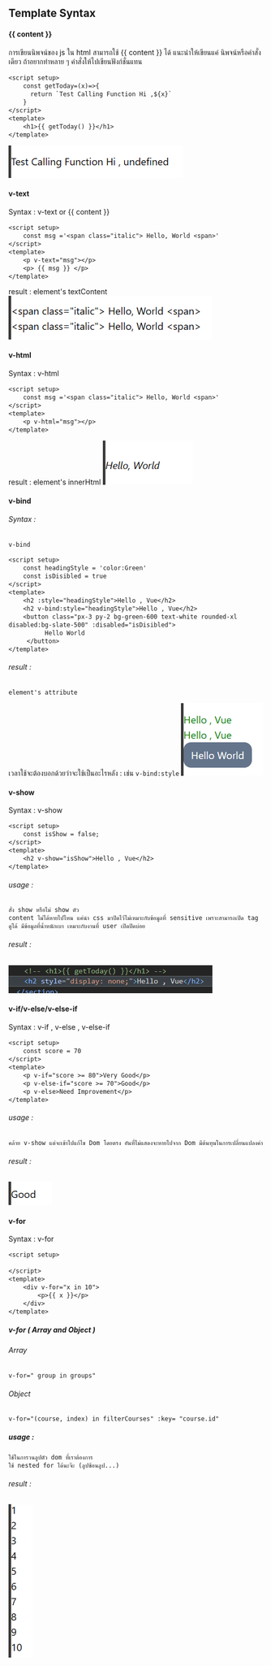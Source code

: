 ## **Template Syntax** 

#### {{ content }}
การเขียนนิพจน์ของ js ใน html สามารถใช้ {{ content }} ได้
แนะนำให้เขียนแค่ นิพจน์หรือคำสั่งเดียว ถ้าอยากทำหลาย ๆ คำสั่งให้ไปเขียนฟังก์ชั่นแทน
```
<script setup>
	const getToday=(x)=>{
	  return `Test Calling Function Hi ,${x}`
	}
</script>
<template>
	<h1>{{ getToday() }}</h1>
</template>
```
![Pasted image 20240123105515.png](./Pasted%20image%2020240123105515.png)
#### v-text
Syntax : v-text or {{ content }}
```
<script setup>
	const msg ='<span class="italic"> Hello, World <span>'
</script>
<template>
	<p v-text="msg"></p>
	<p> {{ msg }} </p>
</template>
```

result : element's textContent
![Pasted image 20240123101339.png](./Pasted%20image%2020240123101339.png)

#### v-html
Syntax : v-html
```
<script setup>
	const msg ='<span class="italic"> Hello, World <span>'
</script>
<template>
	<p v-html="msg"></p>
</template>
```
result : element's innerHtml
![Pasted image 20240123100836.png](./Pasted%20image%2020240123100836.png)

#### v-bind
###### Syntax : 
	v-bind
```
<script setup>
	const headingStyle = 'color:Green'
	const isDisibled = true
</script>
<template>
	<h2 :style="headingStyle">Hello , Vue</h2>
    <h2 v-bind:style="headingStyle">Hello , Vue</h2>
    <button class="px-3 py-2 bg-green-600 text-white rounded-xl disabled:bg-slate-500" :disabled="isDisibled">
          Hello World
     </button>
</template>
```
###### result : 
	element's attribute 
เวลาใช้จะต้องบอกด้วยว่าจะใช้เป็นอะไรหลัง : เช่น `v-bind:style`
![Pasted image 20240123102902.png](./Pasted%20image%2020240123102902.png)

#### v-show
Syntax : v-show
```
<script setup>
	const isShow = false;
</script>
<template>
	<h2 v-show="isShow">Hello , Vue</h2>
</template>
```
###### usage : 
	สั่ง show หรือไม่ show ตัว 
	content ไม่ได้หายไปไหน แค่นำ css มาปิดไว้ไม่เหมาะกับข้อมูลที่ sensitive เพราะสามารถเปิด tag ดูได้ มีข้อมูลที่น้ำหนักเบา เหมาะกับงานที่ user เปิดปิดบ่อย
###### result : 
![Pasted image 20240123110248.png](./Pasted%20image%2020240123110248.png)


#### v-if/v-else/v-else-if
Syntax : v-if , v-else , v-else-if
```
<script setup>
	const score = 70
</script>
<template>
	<p v-if="score >= 80">Very Good</p>
    <p v-else-if="score >= 70">Good</p>
    <p v-else>Need Improvement</p>
</template>
```
###### usage : 
	คล้าย v-show แต่จะเข้าไปแก้ไข Dom โดยตรง อันที่ไม่แสดงจะหายไปจาก Dom มีต้นทุนในการเปลี่ยนแปลงค่า
###### result :
![Pasted image 20240123110904.png](./Pasted%20image%2020240123110904.png)

#### v-for
Syntax : v-for
```
<script setup>
	
</script>
<template>
	<div v-for="x in 10">
		<p>{{ x }}</p>
    </div>
</template>
```
##### v-for ( Array and Object )
###### Array
	v-for=" group in groups"
###### Object
	v-for="(course, index) in filterCourses" :key= "course.id"
##### usage : 
	ใช้ในการวนลูปตัว dom ที่เราต้องการ
	ใช้ nested for ได้นะจ๊ะ (ลูปซ้อนลูป...)
###### result :
![Pasted image 20240123111625.png](./Pasted%20image%2020240123111625.png)

